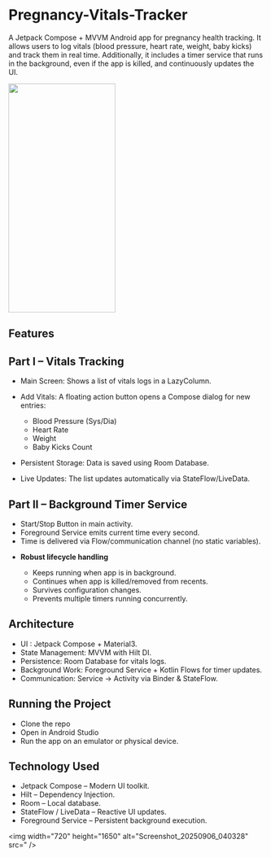 # Pregnancy-Vitals-Tracker
A Jetpack Compose + MVVM Android app for pregnancy health tracking.
It allows users to log vitals (blood pressure, heart rate, weight, baby kicks) and track them in real time.
Additionally, it includes a timer service that runs in the background, even if the app is killed, and continuously updates the UI.

<img src="https://github.com/user-attachments/assets/0cc27659-36d6-4f5b-909d-e9cd48409d6c" width="210" height="450">

## Features

## Part I – Vitals Tracking

* Main Screen: Shows a list of vitals logs in a LazyColumn.
* Add Vitals: A floating action button opens a Compose dialog for new entries:

  - Blood Pressure (Sys/Dia)
  - Heart Rate
  - Weight
  - Baby Kicks Count

* Persistent Storage: Data is saved using Room Database.
* Live Updates: The list updates automatically via StateFlow/LiveData.


## Part II – Background Timer Service

  - Start/Stop Button in main activity.
  - Foreground Service emits current time every second.
  - Time is delivered via Flow/communication channel (no static variables).

* **Robust lifecycle handling**

  -  Keeps running when app is in background.
  -  Continues when app is killed/removed from recents.
  -  Survives configuration changes.
  -  Prevents multiple timers running concurrently.


## Architecture

* UI : Jetpack Compose + Material3.
* State Management: MVVM with Hilt DI.
* Persistence: Room Database for vitals logs.
* Background Work: Foreground Service + Kotlin Flows for timer updates.
* Communication: Service → Activity via Binder & StateFlow.


## Running the Project

* Clone the repo
* Open in Android Studio
* Run the app on an emulator or physical device.


## Technology Used

* Jetpack Compose – Modern UI toolkit.
* Hilt – Dependency Injection.
* Room – Local database.
* StateFlow / LiveData – Reactive UI updates.
* Foreground Service – Persistent background execution.


<img width="720" height="1650" alt="Screenshot_20250906_040328" src=" />
